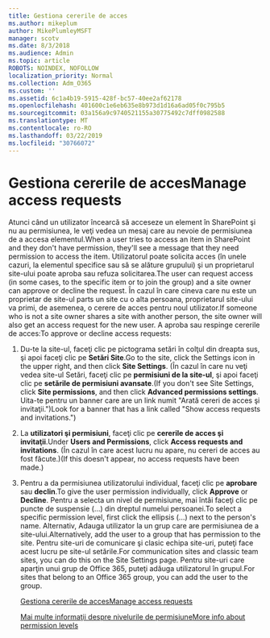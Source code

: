 ```yaml
---
title: Gestiona cererile de acces
ms.author: mikeplum
author: MikePlumleyMSFT
manager: scotv
ms.date: 8/3/2018
ms.audience: Admin
ms.topic: article
ROBOTS: NOINDEX, NOFOLLOW
localization_priority: Normal
ms.collection: Adm_O365
ms.custom: ''
ms.assetid: 6c1a4b19-5915-428f-bc57-40ee2af62178
ms.openlocfilehash: 401600c1e6eb635e8b973d1d16a6ad05f0c795b5
ms.sourcegitcommit: 03a156a9c9740521155a30775492c7dff0982588
ms.translationtype: MT
ms.contentlocale: ro-RO
ms.lasthandoff: 03/22/2019
ms.locfileid: "30766072"
---
```

# <a name="manage-access-requests"></a><span data-ttu-id="f767e-102">Gestiona cererile de acces</span><span class="sxs-lookup"><span data-stu-id="f767e-102">Manage access requests</span></span>

<span data-ttu-id="f767e-103">Atunci când un utilizator încearcă să acceseze un element în SharePoint şi nu au permisiunea, le veţi vedea un mesaj care au nevoie de permisiunea de a accesa elementul.</span><span class="sxs-lookup"><span data-stu-id="f767e-103">When a user tries to access an item in SharePoint and they don't have permission, they'll see a message that they need permission to access the item.</span></span> <span data-ttu-id="f767e-104">Utilizatorul poate solicita acces (în unele cazuri, la elementul specifice sau să se alăture grupului) şi un proprietarul site-ului poate aproba sau refuza solicitarea.</span><span class="sxs-lookup"><span data-stu-id="f767e-104">The user can request access (in some cases, to the specific item or to join the group) and a site owner can approve or decline the request.</span></span> <span data-ttu-id="f767e-105">În cazul în care cineva care nu este un proprietar de site-ul parts un site cu o alta persoana, proprietarul site-ului va primi, de asemenea, o cerere de acces pentru noul utilizator.</span><span class="sxs-lookup"><span data-stu-id="f767e-105">If someone who is not a site owner shares a site with another person, the site owner will also get an access request for the new user.</span></span> <span data-ttu-id="f767e-106">A aproba sau respinge cererile de acces:</span><span class="sxs-lookup"><span data-stu-id="f767e-106">To approve or decline access requests:</span></span>
  
1. <span data-ttu-id="f767e-107">Du-te la site-ul, faceţi clic pe pictograma setări în colţul din dreapta sus, şi apoi faceţi clic pe **Setări Site**.</span><span class="sxs-lookup"><span data-stu-id="f767e-107">Go to the site, click the Settings icon in the upper right, and then click **Site Settings**.</span></span> <span data-ttu-id="f767e-108">(În cazul în care nu veţi vedea site-ul Setări, faceţi clic pe **permisiuni de la site-ul**, şi apoi faceţi clic pe **setările de permisiuni avansate**.</span><span class="sxs-lookup"><span data-stu-id="f767e-108">(If you don't see Site Settings, click **Site permissions**, and then click **Advanced permissions settings**.</span></span> <span data-ttu-id="f767e-109">Uita-te pentru un banner care are un link numit "Arată cereri de acces şi invitaţii.")</span><span class="sxs-lookup"><span data-stu-id="f767e-109">Look for a banner that has a link called "Show access requests and invitations.")</span></span>
    
2. <span data-ttu-id="f767e-110">La **utilizatori şi permisiuni**, faceţi clic pe **cererile de acces şi invitaţii**.</span><span class="sxs-lookup"><span data-stu-id="f767e-110">Under **Users and Permissions**, click **Access requests and invitations**.</span></span> <span data-ttu-id="f767e-111">(În cazul în care acest lucru nu apare, nu cereri de acces au fost făcute.)</span><span class="sxs-lookup"><span data-stu-id="f767e-111">(If this doesn't appear, no access requests have been made.)</span></span>
    
3. <span data-ttu-id="f767e-112">Pentru a da permisiunea utilizatorului individual, faceţi clic pe **aprobare** sau **declin**.</span><span class="sxs-lookup"><span data-stu-id="f767e-112">To give the user permission individually, click **Approve** or **Decline**.</span></span> <span data-ttu-id="f767e-113">Pentru a selecta un nivel de permisiune, mai întâi faceţi clic pe puncte de suspensie (...) din dreptul numelui persoanei.</span><span class="sxs-lookup"><span data-stu-id="f767e-113">To select a specific permission level, first click the ellipsis (...) next to the person's name.</span></span> <span data-ttu-id="f767e-114">Alternativ, Adauga utilizator la un grup care are permisiunea de a site-ului.</span><span class="sxs-lookup"><span data-stu-id="f767e-114">Alternatively, add the user to a group that has permission to the site.</span></span> <span data-ttu-id="f767e-115">Pentru site-uri de comunicare şi clasic echipa site-uri, puteţi face acest lucru pe site-ul setările.</span><span class="sxs-lookup"><span data-stu-id="f767e-115">For communication sites and classic team sites, you can do this on the Site Settings page.</span></span> <span data-ttu-id="f767e-116">Pentru site-uri care aparţin unui grup de Office 365, puteţi adăuga utilizatorul în grupul.</span><span class="sxs-lookup"><span data-stu-id="f767e-116">For sites that belong to an Office 365 group, you can add the user to the group.</span></span>
    
    [<span data-ttu-id="f767e-117">Gestiona cererile de acces</span><span class="sxs-lookup"><span data-stu-id="f767e-117">Manage access requests </span></span>](https://go.microsoft.com/fwlink/?linkid=2008747)
    
    [<span data-ttu-id="f767e-118">Mai multe informaţii despre nivelurile de permisiune</span><span class="sxs-lookup"><span data-stu-id="f767e-118">More info about permission levels</span></span>](https://go.microsoft.com/fwlink/?linkid=867071)
    

